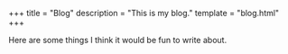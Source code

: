 +++
title = "Blog"
description = "This is my blog."
template = "blog.html"
+++

Here are some things I think it would be fun to write about.